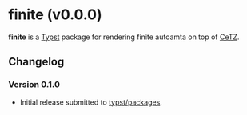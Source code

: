 # finite (v0.0.0)

**finite** is a [Typst](https://github.com/typst/typst) package for rendering finite autoamta on top of [CeTZ](https://github.com/johannes-wolf/typst-canvas).

## Changelog

### Version 0.1.0

- Initial release submitted to [typst/packages](https://github.com/typst/packages).
